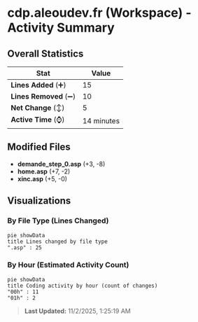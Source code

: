 # cdp.aleoudev.fr (Workspace) - Activity Summary 

## Overall Statistics

| Stat                   | Value                                                             |
| ---------------------- | ----------------------------------------------------------------- |
| **Lines Added** (➕)   | 15                                          |
| **Lines Removed** (➖) | 10                                        |
| **Net Change** (↕)    | 5                |
| **Active Time** (⌚)   | 14 minutes |


## Modified Files
- **demande_step_0.asp** (+3, -8)
- **home.asp** (+7, -2)
- **xinc.asp** (+5, -0)

## Visualizations

### By File Type (Lines Changed)

```mermaid
pie showData
title Lines changed by file type
".asp" : 25
```

### By Hour (Estimated Activity Count)

```mermaid
pie showData
title Coding activity by hour (count of changes)
"00h" : 11
"01h" : 2
```


> **Last Updated:** 11/2/2025, 1:25:19 AM